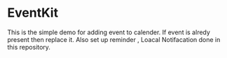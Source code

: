 # EventKit
This is the simple demo for adding event to calender.
If event is alredy present then replace it.
Also set up reminder , Loacal Notifacation done in this repository.

